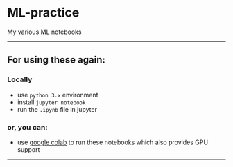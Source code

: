 # ML-practice
My various ML notebooks 

---
## For using these again:
### Locally
- use `python 3.x` environment
- install `jupyter notebook`
- run the `.ipynb` file in jupyter

### or, you can:
- use [google colab](https://colab.research.google.com/) to run these notebooks which also provides GPU support

---



